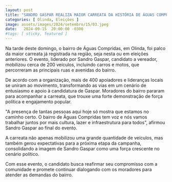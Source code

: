 ```yaml
---
layout: post
title: "SANDRO GASPAR REALIZA MAIOR CARREATA DA HISTÓRIA DE ÁGUAS COMPRIDAS"
categories: [ Olinda, Eleições ]
image: assets/images/2024/setembro/15/03.jpeg
date:   2024-09-15  20:00:00 -0300
#tags: [ sticky, featured ]
---
```

Na tarde deste domingo, o bairro de Águas Compridas, em Olinda, foi palco da maior carreata já registrada na região, seja nesta ou em eleições anteriores. O evento, liderado por Sandro Gaspar, candidato a vereador, mobilizou cerca de 200 veículos, incluindo carros e motos, que percorreram as principais ruas e avenidas do bairro.

De acordo com a organização, mais de 400 apoiadores e lideranças locais se uniram ao movimento, transformando as vias em um cenário de entusiasmo e apoio à candidatura de Gaspar. Moradores do bairro pararam para acompanhar a carreata, que trouxe uma forte demonstração de força política e engajamento popular.

"A presença de tantas pessoas aqui hoje só mostra que estamos no caminho certo. O bairro de Águas Compridas tem voz e nós vamos trabalhar juntos por mais cultura, lazer e infraestrutura para todos", afirmou Sandro Gaspar ao final do evento.

A carreata não apenas mobilizou uma grande quantidade de veículos, mas também gerou expectativas para a próxima etapa da campanha, consolidando a imagem de Sandro Gaspar como uma força crescente no cenário político.

Com esse evento, o candidato busca reafirmar seu compromisso com a comunidade e promete continuar dialogando com os moradores para atender as demandas do bairro.